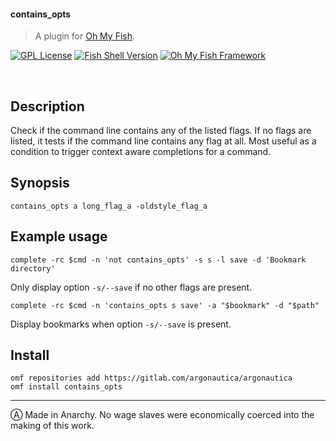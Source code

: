 #### contains_opts

> A plugin for [Oh My Fish](https://www.github.com/oh-my-fish/oh-my-fish).

[![GPL License](https://img.shields.io/badge/license-GPL-blue.svg?longCache=true&style=flat-square)](/LICENSE)
[![Fish Shell Version](https://img.shields.io/badge/fish-v3.0.1-blue.svg?style=flat-square)](https://fishshell.com)
[![Oh My Fish Framework](https://img.shields.io/badge/Oh%20My%20Fish-Framework-blue.svg?style=flat-square)](https://www.github.com/oh-my-fish/oh-my-fish)

<br/>

## Description

Check if the command line contains any of the listed flags. If no flags are listed, it tests if the command line contains any flag at all. Most useful as a condition to trigger context aware completions for a command.

## Synopsis

```
contains_opts a long_flag_a -oldstyle_flag_a
```

## Example usage

```
complete -rc $cmd -n 'not contains_opts' -s s -l save -d 'Bookmark directory'
```

Only display option `-s/--save` if no other flags are present.

```
complete -rc $cmd -n 'contains_opts s save' -a "$bookmark" -d "$path"
```

Display bookmarks when option `-s/--save` is present.


## Install


```fish
omf repositories add https://gitlab.com/argonautica/argonautica 
omf install contains_opts
```

---

Ⓐ Made in Anarchy. No wage slaves were economically coerced into the making of this work.
